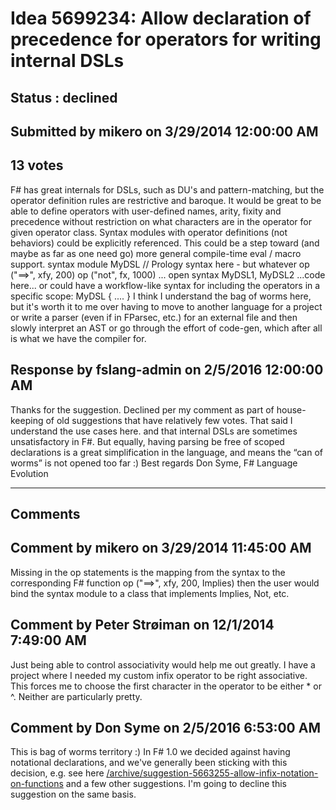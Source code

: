 # Idea 5699234: Allow declaration of precedence for operators for writing internal DSLs #

## Status : declined

## Submitted by mikero on 3/29/2014 12:00:00 AM

## 13 votes

F# has great internals for DSLs, such as DU's and pattern-matching, but the operator definition rules are restrictive and baroque.
It would be great to be able to define operators with user-defined names, arity, fixity and precedence without restriction on what characters are in the operator for given operator class. Syntax modules with operator definitions (not behaviors) could be explicitly referenced.
This could be a step toward (and maybe as far as one need go) more general compile-time eval / macro support.
syntax module MyDSL
// Prology syntax here - but whatever
op ("==>", xfy, 200)
op ("not", fx, 1000)
...
open syntax MyDSL1, MyDSL2
...code here...
or could have a workflow-like syntax for including the operators in a specific scope:
MyDSL { .... }
I think I understand the bag of worms here, but it's worth it to me over having to move to another language for a project or write a parser (even if in FParsec, etc.) for an external file and then slowly interpret an AST or go through the effort of code-gen, which after all is what we have the compiler for.



## Response by fslang-admin on 2/5/2016 12:00:00 AM

Thanks for the suggestion. Declined per my comment as part of house-keeping of old suggestions that have relatively few votes.
That said I understand the use cases here. and that internal DSLs are sometimes unsatisfactory in F#. But equally, having parsing be free of scoped declarations is a great simplification in the language, and means the “can of worms” is not opened too far :)
Best regards
Don Syme, F# Language Evolution

------------------------
## Comments


## Comment by mikero on 3/29/2014 11:45:00 AM
Missing in the op statements is the mapping from the syntax to the corresponding F# function
op ("==>", xfy, 200, Implies)
then the user would bind the syntax module to a class that implements Implies, Not, etc.


## Comment by Peter Strøiman on 12/1/2014 7:49:00 AM
Just being able to control associativity would help me out greatly. I have a project where I needed my custom infix operator to be right associative. This forces me to choose the first character in the operator to be either * or ^.
Neither are particularly pretty.


## Comment by Don Syme on 2/5/2016 6:53:00 AM
This is bag of worms territory :)
In F# 1.0 we decided against having notational declarations, and we've generally been sticking with this decision, e.g. see here [/archive/suggestion-5663255-allow-infix-notation-on-functions](/archive/suggestion-5663255-allow-infix-notation-on-functions.md) and a few other suggestions. I'm going to decline this suggestion on the same basis.

